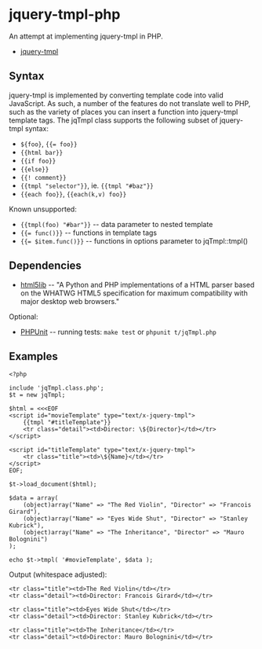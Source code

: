 jquery-tmpl-php
===============

An attempt at implementing jquery-tmpl in PHP.

* [jquery-tmpl](http://github.com/jquery/jquery-tmpl)

Syntax
------

jquery-tmpl is implemented by converting template code into valid JavaScript. As such, a number of the features do not translate well to PHP, such as the variety of places you can insert a function into jquery-tmpl template tags. The jqTmpl class supports the following subset of jquery-tmpl syntax:

* `${foo}`, `{{= foo}}`
* `{{html bar}}`
* `{{if foo}}`
* `{{else}}`
* `{{! comment}}`
* `{{tmpl "selector"}}`, ie. `{{tmpl "#baz"}}`
* `{{each foo}}`, `{{each(k,v) foo}}`

Known unsupported:

* `{{tmpl(foo) "#bar"}}` -- data parameter to nested template
* `{{= func()}}` -- functions in template tags
* `{{= $item.func()}}` -- functions in options parameter to jqTmpl::tmpl()

Dependencies
------------

* [html5lib](http://code.google.com/p/html5lib/) -- "A Python and PHP implementations of a HTML parser based on the WHATWG HTML5 specification for maximum compatibility with major desktop web browsers."

Optional:

* [PHPUnit](http://www.phpunit.de/) -- running tests: `make test` or `phpunit t/jqTmpl.php`

Examples
--------

	<?php

	include 'jqTmpl.class.php';
	$t = new jqTmpl;

	$html = <<<EOF
	<script id="movieTemplate" type="text/x-jquery-tmpl"> 
		{{tmpl "#titleTemplate"}}
		<tr class="detail"><td>Director: \${Director}</td></tr>
	</script>

	<script id="titleTemplate" type="text/x-jquery-tmpl"> 
		<tr class="title"><td>\${Name}</td></tr>
	</script>
	EOF;

	$t->load_document($html);

	$data = array(
		(object)array("Name" => "The Red Violin", "Director" => "Francois Girard"),
		(object)array("Name" => "Eyes Wide Shut", "Director" => "Stanley Kubrick"),
		(object)array("Name" => "The Inheritance", "Director" => "Mauro Bolognini")
	);

	echo $t->tmpl( '#movieTemplate', $data );

Output (whitespace adjusted):

	<tr class="title"><td>The Red Violin</td></tr>
	<tr class="detail"><td>Director: Francois Girard</td></tr>

	<tr class="title"><td>Eyes Wide Shut</td></tr>
	<tr class="detail"><td>Director: Stanley Kubrick</td></tr>

	<tr class="title"><td>The Inheritance</td></tr>
	<tr class="detail"><td>Director: Mauro Bolognini</td></tr>
